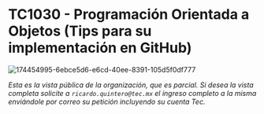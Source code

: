 # TC1030 - Programación Orientada a Objetos (Tips para su implementación en GitHub)

![174454995-6ebce5d6-e6cd-40ee-8391-105d5f0df777](https://user-images.githubusercontent.com/55771796/183143437-0019fae2-2de8-4560-869a-56c7ded95f51.png)

*Esta es la vista pública de la organización, que es parcial. Si desea la vista completa solicite a `ricardo.quintero@tec.mx` el ingreso completo a la misma enviándole por correo su petición incluyendo su cuenta Tec.*

